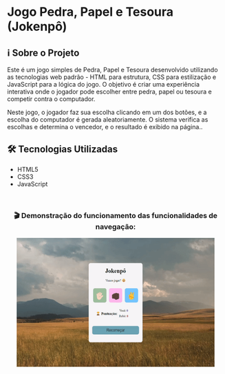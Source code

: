 # Jogo Pedra, Papel e Tesoura (Jokenpô)

<h2>ℹ️ Sobre o Projeto</h2>
<p>Este é um jogo simples de Pedra, Papel e Tesoura desenvolvido utilizando as tecnologias web padrão - HTML para estrutura, CSS para estilização e 
JavaScript para a lógica do jogo. O objetivo é criar uma experiência interativa onde o jogador pode escolher entre pedra, papel ou tesoura e competir contra o computador.</p>
  
<p>Neste jogo, o jogador faz sua escolha clicando em um dos botões, e a escolha do computador é gerada aleatoriamente. O sistema verifica as escolhas e determina o 
  vencedor, e o resultado é exibido na página..</p>


<h2>🛠️ Tecnologias Utilizadas</h2>

<ul>
  <li>HTML5</li>
  <li>CSS3</li>
  <li>JavaScript</li>
</ul>

<br>
<h3 align=center>🎬 Demonstração do funcionamento das funcionalidades de navegação:</h3>
<p align="center">
  <img width="460" height="300" src="assets/jokenpo.gif">  
</p>
